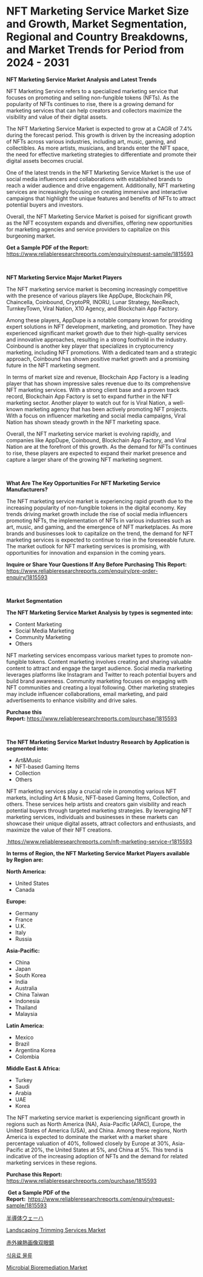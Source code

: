 <p><h1>NFT Marketing Service Market Size and Growth, Market Segmentation, Regional and Country Breakdowns, and Market Trends for Period from 2024 -  2031</h1></p><p><strong>NFT Marketing Service Market Analysis and Latest Trends</strong></p>
<p><p>NFT Marketing Service refers to a specialized marketing service that focuses on promoting and selling non-fungible tokens (NFTs). As the popularity of NFTs continues to rise, there is a growing demand for marketing services that can help creators and collectors maximize the visibility and value of their digital assets.</p><p>The NFT Marketing Service Market is expected to grow at a CAGR of 7.4% during the forecast period. This growth is driven by the increasing adoption of NFTs across various industries, including art, music, gaming, and collectibles. As more artists, musicians, and brands enter the NFT space, the need for effective marketing strategies to differentiate and promote their digital assets becomes crucial.</p><p>One of the latest trends in the NFT Marketing Service Market is the use of social media influencers and collaborations with established brands to reach a wider audience and drive engagement. Additionally, NFT marketing services are increasingly focusing on creating immersive and interactive campaigns that highlight the unique features and benefits of NFTs to attract potential buyers and investors.</p><p>Overall, the NFT Marketing Service Market is poised for significant growth as the NFT ecosystem expands and diversifies, offering new opportunities for marketing agencies and service providers to capitalize on this burgeoning market.</p></p>
<p><strong>Get a Sample PDF of the Report:&nbsp;</strong> <a href="https://www.reliableresearchreports.com/enquiry/request-sample/1815593">https://www.reliableresearchreports.com/enquiry/request-sample/1815593</a></p>
<p>&nbsp;</p>
<p><strong>NFT Marketing Service Major Market Players</strong></p>
<p><p>The NFT marketing service market is becoming increasingly competitive with the presence of various players like AppDupe, Blockchain PR, Chaincella, Coinbound, CryptoPR, INORU, Lunar Strategy, NeoReach, TurnkeyTown, Viral Nation, X10 Agency, and Blockchain App Factory. </p><p>Among these players, AppDupe is a notable company known for providing expert solutions in NFT development, marketing, and promotion. They have experienced significant market growth due to their high-quality services and innovative approaches, resulting in a strong foothold in the industry. Coinbound is another key player that specializes in cryptocurrency marketing, including NFT promotions. With a dedicated team and a strategic approach, Coinbound has shown positive market growth and a promising future in the NFT marketing segment.</p><p>In terms of market size and revenue, Blockchain App Factory is a leading player that has shown impressive sales revenue due to its comprehensive NFT marketing services. With a strong client base and a proven track record, Blockchain App Factory is set to expand further in the NFT marketing sector. Another player to watch out for is Viral Nation, a well-known marketing agency that has been actively promoting NFT projects. With a focus on influencer marketing and social media campaigns, Viral Nation has shown steady growth in the NFT marketing space.</p><p>Overall, the NFT marketing service market is evolving rapidly, and companies like AppDupe, Coinbound, Blockchain App Factory, and Viral Nation are at the forefront of this growth. As the demand for NFTs continues to rise, these players are expected to expand their market presence and capture a larger share of the growing NFT marketing segment.</p></p>
<p>&nbsp;</p>
<p><strong>What Are The Key Opportunities For NFT Marketing Service Manufacturers?</strong></p>
<p><p>The NFT marketing service market is experiencing rapid growth due to the increasing popularity of non-fungible tokens in the digital economy. Key trends driving market growth include the rise of social media influencers promoting NFTs, the implementation of NFTs in various industries such as art, music, and gaming, and the emergence of NFT marketplaces. As more brands and businesses look to capitalize on the trend, the demand for NFT marketing services is expected to continue to rise in the foreseeable future. The market outlook for NFT marketing services is promising, with opportunities for innovation and expansion in the coming years.</p></p>
<p><strong>Inquire or Share Your Questions If Any Before Purchasing This Report:</strong> <a href="https://www.reliableresearchreports.com/enquiry/pre-order-enquiry/1815593">https://www.reliableresearchreports.com/enquiry/pre-order-enquiry/1815593</a></p>
<p>&nbsp;</p>
<p><strong>Market Segmentation</strong></p>
<p><strong>The NFT Marketing Service Market Analysis by types is segmented into:</strong></p>
<p><ul><li>Content Marketing</li><li>Social Media Marketing</li><li>Community Marketing</li><li>Others</li></ul></p>
<p><p>NFT marketing services encompass various market types to promote non-fungible tokens. Content marketing involves creating and sharing valuable content to attract and engage the target audience. Social media marketing leverages platforms like Instagram and Twitter to reach potential buyers and build brand awareness. Community marketing focuses on engaging with NFT communities and creating a loyal following. Other marketing strategies may include influencer collaborations, email marketing, and paid advertisements to enhance visibility and drive sales.</p></p>
<p><strong>Purchase this Report:&nbsp;</strong><a href="https://www.reliableresearchreports.com/purchase/1815593">https://www.reliableresearchreports.com/purchase/1815593</a></p>
<p>&nbsp;</p>
<p><strong>The NFT Marketing Service Market Industry Research by Application is segmented into:</strong></p>
<p><ul><li>Art&Music</li><li>NFT-based Gaming Items</li><li>Collection</li><li>Others</li></ul></p>
<p><p>NFT marketing services play a crucial role in promoting various NFT markets, including Art & Music, NFT-based Gaming Items, Collection, and others. These services help artists and creators gain visibility and reach potential buyers through targeted marketing strategies. By leveraging NFT marketing services, individuals and businesses in these markets can showcase their unique digital assets, attract collectors and enthusiasts, and maximize the value of their NFT creations.</p></p>
<p><a href="https://www.reliableresearchreports.com/nft-marketing-service-r1815593">&nbsp;https://www.reliableresearchreports.com/nft-marketing-service-r1815593</a></p>
<p><strong>In terms of Region, the NFT Marketing Service Market Players available by Region are:</strong></p>
<p>
    <p> <strong> North America: </strong>
        <ul>
            <li>United States</li>
            <li>Canada</li>
        </ul>
        </p> 
    <p> <strong> Europe: </strong>
        <ul>
            <li>Germany</li>
            <li>France</li>
            <li>U.K.</li>
            <li>Italy</li>
            <li>Russia</li>
        </ul>
        </p> 
    <p> <strong> Asia-Pacific: </strong>
        <ul>
            <li>China</li>
            <li>Japan</li>
            <li>South Korea</li>
            <li>India</li>
            <li>Australia</li>
            <li>China Taiwan</li>
            <li>Indonesia</li>
            <li>Thailand</li>
            <li>Malaysia</li>
        </ul>
        </p> 
    <p> <strong> Latin America: </strong>
        <ul>
            <li>Mexico</li>
            <li>Brazil</li>
            <li>Argentina Korea</li>
            <li>Colombia</li>
        </ul>
        </p> 
    <p> <strong> Middle East & Africa: </strong>
        <ul>
            <li>Turkey</li>
            <li>Saudi</li>
            <li>Arabia</li>
            <li>UAE</li>
            <li>Korea</li>
        </ul>
    </p>
    </p>
<p><p>The NFT marketing service market is experiencing significant growth in regions such as North America (NA), Asia-Pacific (APAC), Europe, the United States of America (USA), and China. Among these regions, North America is expected to dominate the market with a market share percentage valuation of 40%, followed closely by Europe at 30%, Asia-Pacific at 20%, the United States at 5%, and China at 5%. This trend is indicative of the increasing adoption of NFTs and the demand for related marketing services in these regions.</p></p>
<p><strong>Purchase this Report: </strong><a href="https://www.reliableresearchreports.com/purchase/1815593">https://www.reliableresearchreports.com/purchase/1815593</a></p>
<p>&nbsp;<strong>Get a Sample PDF of the Report:&nbsp;&nbsp;</strong><a href="https://www.reliableresearchreports.com/enquiry/request-sample/1815593">https://www.reliableresearchreports.com/enquiry/request-sample/1815593</a></p>
<p><strong></strong></p>
<p><p><a href="https://medium.com/@abdielkilback/%E3%82%BB%E3%83%9E%E3%82%A4%E3%82%AA%E3%83%B3%E3%83%80%E3%82%AF%E3%82%BF%E3%83%BC-%E3%82%A6%E3%82%A7%E3%83%BC%E3%83%8F%E5%B8%82%E5%A0%B4%E3%83%A1%E3%83%88%E3%83%AA%E3%82%AF%E3%82%B9%E3%81%AE%E3%83%87%E3%82%B3%E3%83%BC%E3%83%89-%E5%B8%82%E5%A0%B4%E3%82%B7%E3%82%A7%E3%82%A2-%E3%83%88%E3%83%AC%E3%83%B3%E3%83%89-%E6%88%90%E9%95%B7%E3%83%91%E3%82%BF%E3%83%BC%E3%83%B3-d4470dea0ba3">半導体ウェーハ</a></p><p><a href="https://github.com/timeliteaut/Market-Research-Report-List-2/blob/main/landscaping-trimming-services-market.md">Landscaping Trimming Services Market</a></p><p><a href="https://medium.com/@addiehirthe05/2024%E5%B9%B4%E3%81%8B%E3%82%892031%E5%B9%B4%E3%81%BE%E3%81%A7%E3%81%AE%E6%9C%9F%E9%96%93%E3%81%AB%E4%BA%88%E6%B8%AC%E3%81%95%E3%82%8C%E3%82%8B%E8%B5%A4%E5%A4%96%E7%B7%9A%E3%82%B5%E3%83%BC%E3%83%9E%E3%83%AB%E3%82%A4%E3%83%A1%E3%83%BC%E3%82%B8%E3%83%B3%E3%82%B0%E5%8F%8C%E7%9C%BC%E9%8F%A1%E3%81%AE%E5%B8%82%E5%A0%B4%E5%8B%95%E5%90%91%E3%81%A8%E5%B8%82%E5%A0%B4%E5%88%86%E6%9E%90-afaf01d49423">赤外線熱画像双眼鏡</a></p><p><a href="https://medium.com/@daveblock56/%EC%8B%9D%ED%92%88-%EB%B0%8F-%EC%9D%8C%EB%A3%8C-%EB%AC%BC%EB%A5%98-%EC%8B%9C%EC%9E%A5-%EC%A1%B0%EC%82%AC-%EB%B3%B4%EA%B3%A0%EC%84%9C-2024%EB%85%84%EB%B6%80%ED%84%B0-2031%EB%85%84%EA%B9%8C%EC%A7%80%EC%9D%98-%EC%97%AD%EC%82%AC-%EB%B0%8F-%EC%98%88%EC%B8%A1-988d1fdc1acf">식음료 물류</a></p><p><a href="https://github.com/seekum/Market-Research-Report-List-2/blob/main/microbial-bioremediation-market.md">Microbial Bioremediation Market</a></p></p>